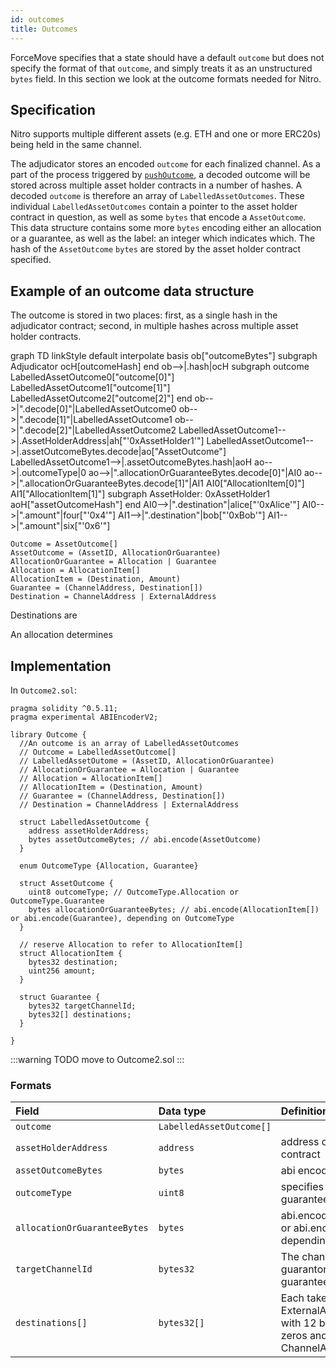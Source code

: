 ```yaml
---
id: outcomes
title: Outcomes
---
```


ForceMove specifies that a state should have a default `outcome` but does not specify the format of that `outcome`, and simply treats it as an unstructured `bytes` field. In this section we look at the outcome formats needed for Nitro.

## Specification

Nitro supports multiple different assets (e.g. ETH and one or more ERC20s) being held in the same channel.

The adjudicator stores an encoded `outcome` for each finalized channel. As a part of the process triggered by [`pushOutcome`](./adjudicator/push-outcome), a decoded outcome will be stored across multiple asset holder contracts in a number of hashes. A decoded `outcome` is therefore an array of `LabelledAssetOutcomes`. These individual `LabelledAssetOutcomes` contain a pointer to the asset holder contract in question, as well as some `bytes` that encode a `AssetOutcome`. This data structure contains some more `bytes` encoding either an allocation or a guarantee, as well as the label: an integer which indicates which. The hash of the `AssetOutcome` `bytes` are stored by the asset holder contract specified.

## Example of an outcome data structure

The outcome is stored in two places: first, as a single hash in the adjudicator contract; second, in multiple hashes across multiple asset holder contracts.

<div class="mermaid">
graph TD
linkStyle default interpolate basis
ob["outcomeBytes"]
subgraph Adjudicator
    ocH[outcomeHash]
end
ob-->|.hash|ocH
subgraph outcome
    LabelledAssetOutcome0["outcome[0]"]
    LabelledAssetOutcome1["outcome[1]"]
    LabelledAssetOutcome2["outcome[2]"]
end
ob-->|".decode[0]"|LabelledAssetOutcome0
ob-->|".decode[1]"|LabelledAssetOutcome1
ob-->|".decode[2]"|LabelledAssetOutcome2
LabelledAssetOutcome1-->|.AssetHolderAddress|ah["'0xAssetHolder1'"]
LabelledAssetOutcome1-->|.assetOutcomeBytes.decode|ao["AssetOutcome"]
LabelledAssetOutcome1-->|.assetOutcomeBytes.hash|aoH
ao-->|.outcomeType|0
ao-->|".allocationOrGuaranteeBytes.decode[0]"|AI0
ao-->|".allocationOrGuaranteeBytes.decode[1]"|AI1
AI0["AllocationItem[0]"]
AI1["AllocationItem[1]"]
subgraph AssetHolder: 0xAssetHolder1
    aoH["assetOutcomeHash"]
end
AI0-->|".destination"|alice["'0xAlice'"]
AI0-->|".amount"|four["'0x4'"]
AI1-->|".destination"|bob["'0xBob'"]
AI1-->|".amount"|six["'0x6'"]
</div>

```
Outcome = AssetOutcome[]
AssetOutcome = (AssetID, AllocationOrGuarantee)
AllocationOrGuarantee = Allocation | Guarantee
Allocation = AllocationItem[]
AllocationItem = (Destination, Amount)
Guarantee = (ChannelAddress, Destination[])
Destination = ChannelAddress | ExternalAddress
```

Destinations are

An allocation determines

## Implementation

In `Outcome2.sol`:

```solidity
pragma solidity ^0.5.11;
pragma experimental ABIEncoderV2;

library Outcome {
  //An outcome is an array of LabelledAssetOutcomes
  // Outcome = LabelledAssetOutcome[]
  // LabelledAssetOutome = (AssetID, AllocationOrGuarantee)
  // AllocationOrGuarantee = Allocation | Guarantee
  // Allocation = AllocationItem[]
  // AllocationItem = (Destination, Amount)
  // Guarantee = (ChannelAddress, Destination[])
  // Destination = ChannelAddress | ExternalAddress

  struct LabelledAssetOutcome {
    address assetHolderAddress;
    bytes assetOutcomeBytes; // abi.encode(AssetOutcome)
  }

  enum OutcomeType {Allocation, Guarantee}

  struct AssetOutcome {
    uint8 outcomeType; // OutcomeType.Allocation or OutcomeType.Guarantee
    bytes allocationOrGuaranteeBytes; // abi.encode(AllocationItem[]) or abi.encode(Guarantee), depending on OutcomeType
  }

  // reserve Allocation to refer to AllocationItem[]
  struct AllocationItem {
    bytes32 destination;
    uint256 amount;
  }

  struct Guarantee {
    bytes32 targetChannelId;
    bytes32[] destinations;
  }

}
```

:::warning
TODO move to Outcome2.sol
:::

### Formats

| **Field**                    | **Data type**            | **Definition / Explanation**                                                                                |
| :--------------------------- | :----------------------- | :---------------------------------------------------------------------------------------------------------- |
| `outcome`                    | `LabelledAssetOutcome[]` |
| `assetHolderAddress`         | `address`                | address of asset holder contract                                                                            |
| `assetOutcomeBytes`          | `bytes`                  | abi encoded `AssetOutcome`                                                                                  |
| `outcomeType`                | `uint8`                  | specifies either allocation or guarantee                                                                    |
| `allocationOrGuaranteeBytes` | `bytes`                  | abi.encode(AllocationItem[]) or abi.encode(Guarantee), depending on OutcomeType                             |  |
| `targetChannelId`            | `bytes32`                | The channelId that this guarantor channel is guaranteeing                                                   |
| `destinations[]`             | `bytes32[]`              | Each taken to be an ExternalAddress if starts with 12 bytes of leading zeros and a ChannelAddress otherwise |
